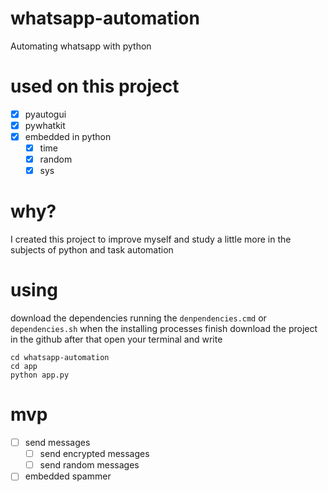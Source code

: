 # whatsapp-automation
 Automating whatsapp with python
# used on this project
- [x] pyautogui
- [x] pywhatkit
- [x] embedded in python
    - [x] time
    - [x] random
    - [x] sys
    
# why?
I created this project to improve myself and study a little more in the subjects of python and task automation

# using
download the dependencies running the ``denpendencies.cmd`` or ``dependencies.sh`` when the installing processes finish 
download the project in the github after that open your terminal and write 
```
cd whatsapp-automation
cd app
python app.py
```

# mvp

- [ ] send messages
    - [ ] send encrypted messages
    - [ ] send random messages
- [ ] embedded spammer
